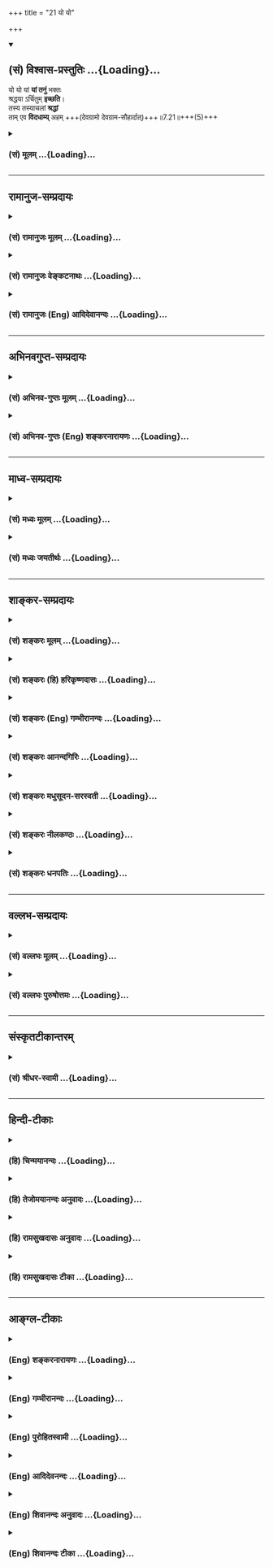 +++
title = "21 यो यो"

+++
<div class="js_include" newlevelforh1="2" title="(सं) विश्वास-प्रस्तुतिः" unfilled url="/purANam_vaiShNavam/mahAbhAratam/06-bhIShma-parva/03-bhagavad-gItA-parva/saMskRtam/vishvAsa-prastutiH/07_jnAna-vijnAna-yogaH/21_yo_yo.md">
<details open><summary><h2>(सं) विश्वास-प्रस्तुतिः ...{Loading}...</h2></summary>

यो यो यां **यां तनुं** भक्तः  
श्रद्धया ऽर्चितुम् **इच्छति**।  
तस्य तस्याचलां **श्रद्धां**  
ताम् एव **विदधाम्य्** अहम् +++(देवग्रामो देवग्राम-सौहार्दात्)+++॥7.21॥+++(5)+++
</details>
</div>
<div class="js_include collapsed" newlevelforh1="3" title="(सं) मूलम्" unfilled url="/purANam_vaiShNavam/mahAbhAratam/06-bhIShma-parva/03-bhagavad-gItA-parva/saMskRtam/mUlam/07_jnAna-vijnAna-yogaH/21_yo_yo.md">
<details><summary><h3>(सं) मूलम् ...{Loading}...</h3></summary>

यो यो यां यां तनुं भक्तः श्रद्धयार्चितुमिच्छति।  
तस्य तस्याचलां श्रद्धां तामेव विदधाम्यहम्।।7.21।।
</details>
</div>


_________________
## रामानुज-सम्प्रदायः
<div class="js_include collapsed" newlevelforh1="3" title="(सं) रामानुजः मूलम्" unfilled url="/purANam_vaiShNavam/mahAbhAratam/06-bhIShma-parva/03-bhagavad-gItA-parva/saMskRtam/rAmAnujaH/mUlam/07_jnAna-vijnAna-yogaH/21_yo_yo.md">
<details><summary><h3>(सं) रामानुजः मूलम् ...{Loading}...</h3></summary>

।।7.21।। ता अपि देवताः मदीयाः तनवःय आदित्ये तिष्ठन्यमादित्यो न वेद
यस्यादित्यः शरीरम् (बृ॰ उ॰ 3।7।9) इत्यादिश्रुतिभिः प्रतिपादिताः मदीयाः
तनवः। इति अजानन् अपि **यो यो यां यां** मदीयाम् इन्द्रादिकां **तनुं भक्तः
श्रद्धया अर्चितुम् इच्छति तस्य तस्य** अजानतः अपि मत्तनुविषया एषा श्रद्धा
इति अहम् एव अनुसन्धाय **ताम् एव अचलां** निर्विघ्नां **विदधामि** अहम्।

</details>
</div>
<div class="js_include collapsed" newlevelforh1="3" title="(सं) रामानुजः वेङ्कटनाथः" unfilled url="/purANam_vaiShNavam/mahAbhAratam/06-bhIShma-parva/03-bhagavad-gItA-parva/saMskRtam/rAmAnujaH/venkaTanAthaH/07_jnAna-vijnAna-yogaH/21_yo_yo.md">
<details><summary><h3>(सं) रामानुजः वेङ्कटनाथः ...{Loading}...</h3></summary>

7.21 इति वक्ष्यमाणवशादत्रापि प्रपत्तेरर्चनाङ्गत्वं दर्शयति ता
एवाश्रित्यार्चयन्त इति। विश्वासगर्भफलप्रदत्ववरणपूर्वकं तत्तत्कर्मभिः
प्रीणयन्तीत्यर्थः। प्रपत्तिस्वरूपसामर्थ्यादवधारणसिद्धिः। तदेकोपायता
याञ्चा इति हि तल्लक्षणम्।  
  
।।7.21।। एवं देवतान्तरफलान्तरसक्ता अपि तत्तदाराधनतत्फलयोः शैथिल्ये
सतिअलाभे मत्तकाशिन्या दृष्टा तिर्यक्षु कामिता म.भा. इति न्यायेन
अनर्थहेतुषु निषिद्धेषूपायेषु निमज्जेयुरिति भयात्परमकारुणिकोऽहमेव
तत्तदाराधनहेतुश्रद्धाविघ्नशान्तिं तत्फलं च प्रयच्छामीति श्लोकद्वयेनाह यो
य इति। एक एवश्वरो रामकृष्णाद्यवतारवदादित्यादिविग्रहभाक् न तु
चेतनान्तरमस्तीति कुदृष्टिमतनिरासायाह ता अपीति। अयमभिप्रायः
पूर्वश्लोकेप्रपद्यन्तेऽन्यदेवताः 7।20 इति निर्देशं न
तावदीश्वरासाधारणविग्रहविशेषविषयस्तद्विशिष्टेश्वरविषयो वा भवितुमर्हति
तत्रान्यदेवतात्वव्यपदेशायोगाद्रामकृष्णादिवदेव। ततश्च
चेतनान्तरविषयत्वमवश्याभ्युपगमनीयम्। देवान्देवयजो यान्ति मद्भक्ता यान्ति
मामपि 7।23 इति च पृथग्वक्ष्यते। अतोऽत्र तनुशब्दः
पूर्वोत्तरपरामर्शवशाच्चेतनविशेषविषयः इति सर्वासां
चेतनविशेषरूपदेवतानामीश्वरशरीरत्वप्रदर्शनार्थं श्रुतिमुदाहरतिय आदित्य
इति। नात्र तनुत्वेन भजनं विवक्षितम्। तथा सति प्रतर्दनविद्यादिष्विव
परमात्मोपासनत्वप्रसङ्गात्। न तु मामभिजानन्ति तत्त्वेन 9।24 इति
वक्ष्यमाणत्वाच्चेत्यभिप्रायेणाह मदीयास्तनव इति। अजानन्नपीति। तर्हि
तनुत्वेनात्र निर्देशोऽनुपपन्नो निरर्थकश्चयां यां देवतां इत्येव हि
वक्तव्यमित्यत्राह तस्य तस्येति। यथा नरपतेरात्मस्वरूपमजानतोऽपि
राजशरीरप्रसाधनादिकं कर्तुरन्ततो राजात्मनैव फलमिति न्यायसूचनादुपपन्नोऽत्र
तनुशब्द इति भावः। जातायाः श्रद्धाया अचलत्वं नाम
प्रतिबन्धकराहित्येनाफललाभाय
निरन्तरसन्तन्यमानत्वमित्यभिप्रायेणोक्तंनिर्विघ्नामिति।  
  

</details>
</div>
<div class="js_include collapsed" newlevelforh1="3" title="(सं) रामानुजः (Eng) आदिदेवानन्दः" unfilled url="/purANam_vaiShNavam/mahAbhAratam/06-bhIShma-parva/03-bhagavad-gItA-parva/saMskRtam/rAmAnujaH/english/AdidevAnandaH/07_jnAna-vijnAna-yogaH/21_yo_yo.md">
<details><summary><h3>(सं) रामानुजः (Eng) आदिदेवानन्दः ...{Loading}...</h3></summary>

7.21 These divinities too constitute My body as taught in the Sruti text like: 'He who, dwelling in the sun, whom the sun does not know, whose body is the sun' (Br. U., 3.7.9). Whichever devotee seeks to worship with faith whatever form of Mine, such as the Indra, although not knowing these divinities to be My forms, I consider his faith as being directed to My bodies or manifestations, and make his faith steadfast,
i.e., make it free from obstacles.

</details>
</div>


_________________
## अभिनवगुप्त-सम्प्रदायः
<div class="js_include collapsed" newlevelforh1="3" title="(सं) अभिनव-गुप्तः मूलम्" unfilled url="/purANam_vaiShNavam/mahAbhAratam/06-bhIShma-parva/03-bhagavad-gItA-parva/saMskRtam/abhinava-guptaH/mUlam/07_jnAna-vijnAna-yogaH/21_yo_yo.md">
<details><summary><h3>(सं) अभिनव-गुप्तः मूलम् ...{Loading}...</h3></summary>
<div class="js_include" includetitle="false" newlevelforh1="2" unfilled="" url="/purANam_vaiShNavam/mahAbhAratam/06-bhIShma-parva/02-bhagavad-gItA-parva/saMskRtam/abhinava-guptaH/mUlam/07_jnAna-vijnAna-yogaH/23_antavattu_phalam.md"></div>
</details>
</div>
<div class="js_include collapsed" newlevelforh1="3" title="(सं) अभिनव-गुप्तः (Eng) शङ्करनारायणः" unfilled url="/purANam_vaiShNavam/mahAbhAratam/06-bhIShma-parva/03-bhagavad-gItA-parva/saMskRtam/abhinava-guptaH/english/shankaranArAyaNaH/07_jnAna-vijnAna-yogaH/21_yo_yo.md">
<details><summary><h3>(सं) अभिनव-गुप्तः (Eng) शङ्करनारायणः ...{Loading}...</h3></summary>

7.21 See Comment under 7.23

</details>
</div>


_________________
## माध्व-सम्प्रदायः
<div class="js_include collapsed" newlevelforh1="3" title="(सं) मध्वः मूलम्" unfilled url="/purANam_vaiShNavam/mahAbhAratam/06-bhIShma-parva/03-bhagavad-gItA-parva/saMskRtam/madhvaH/mUlam/07_jnAna-vijnAna-yogaH/21_yo_yo.md">
<details><summary><h3>(सं) मध्वः मूलम् ...{Loading}...</h3></summary>

।।7.21 7.22।। यां यां ब्रह्मादिरूपां तनुम्। उक्तं च नारदीयेअन्तो
ब्रह्मादिभक्तानां मद्भक्तानामनन्तता इति। मुक्तश्च कां गतिं
गच्छेन्मोक्षश्चैव किमात्मकः म.भा.12।334।3 इत्यादेः परिहारसन्दर्भाच्च
मोक्षधर्मेषु। अवतारे महाविष्णोर्भक्तः कुत्र च मुच्यते त्यादेश्च
ब्रह्मवैवर्ते।

</details>
</div>
<div class="js_include collapsed" newlevelforh1="3" title="(सं) मध्वः जयतीर्थः" unfilled url="/purANam_vaiShNavam/mahAbhAratam/06-bhIShma-parva/03-bhagavad-gItA-parva/saMskRtam/madhvaH/jayatIrthaH/07_jnAna-vijnAna-yogaH/21_yo_yo.md">
<details><summary><h3>(सं) मध्वः जयतीर्थः ...{Loading}...</h3></summary>

।।7.21 7.22।। रामकृष्णादिरूपां भगवत्तनुमिति प्रतीतिनिरासायाह **यां
यामि**ति। कुत एतत्अन्तवत्तु फलं तेषां 7।23 इति
तद्भक्तानामन्तवत्फलवचनात्। तस्य च ब्रह्मादिग्रहणे सम्भवाद्भगवद्ग्रहणे
चाम्सम्भवादिति भावेनाह **उक्त चे**ति। फलस्येति शेषः। गम्यत इति गतिः
इत्यादेः प्रश्नस्य परिहाररूपवाक्यसन्दर्भाच्च। बहुत्वादनुदाहरणमिति भावः।
अनन्तफलत्वं मूलरूपभक्तानामस्तु अवतारतनुभक्तानामन्तवत्फलाङ्गीकारे को
विरोधः इत्यत आह **अवतार इति**। कुत्र चावतारे।

</details>
</div>


_________________
## शाङ्कर-सम्प्रदायः
<div class="js_include collapsed" newlevelforh1="3" title="(सं) शङ्करः मूलम्" unfilled url="/purANam_vaiShNavam/mahAbhAratam/06-bhIShma-parva/03-bhagavad-gItA-parva/saMskRtam/shankaraH/mUlam/07_jnAna-vijnAna-yogaH/21_yo_yo.md">
<details><summary><h3>(सं) शङ्करः मूलम् ...{Loading}...</h3></summary>

।।7.21।। **यः यः** कामी **यां यां** देवता**तनुं श्रद्धया** संयुक्तः
**भक्त**श्च सन् **अर्चितुं** पूजयितुम् **इच्छति तस्य तस्य** कामिनः
**अचलां** स्थिरां **श्रद्धां तामेव विदधामि** स्थिरीकरोमि।। ययैव पूर्वं
प्रवृत्तः स्वभावतो यः यां देवतातनुं श्रद्धया अर्चितुम् इच्छति

</details>
</div>
<div class="js_include collapsed" newlevelforh1="3" title="(सं) शङ्करः (हि) हरिकृष्णदासः" unfilled url="/purANam_vaiShNavam/mahAbhAratam/06-bhIShma-parva/03-bhagavad-gItA-parva/saMskRtam/shankaraH/hindI/harikRShNadAsaH/07_jnAna-vijnAna-yogaH/21_yo_yo.md">
<details><summary><h3>(सं) शङ्करः (हि) हरिकृष्णदासः ...{Loading}...</h3></summary>

।।7.21।। उन कामी पुरुषोंमेंसे जोजो सकाम भक्त जिसजिस देवताके स्वरूपका
श्रद्धा और भक्तियुक्त होकर अर्चनपूजन करना चाहता है उसउस भक्तकी
देवताविषयक उस श्रद्धाको मैं अचल स्थिर कर देता हूँ। अभिप्राय यह कि जो
पुरुष पहले स्वभावसे ही प्रवृत्त हुआ जिस श्रद्धाद्वारा जिस देवताके
स्वरूपका पूजन करना चाहता है (उस पुरुषकी उसी श्रद्धाको मैं स्थिर कर देता
हूँ )।

</details>
</div>
<div class="js_include collapsed" newlevelforh1="3" title="(सं) शङ्करः (Eng) गम्भीरानन्दः" unfilled url="/purANam_vaiShNavam/mahAbhAratam/06-bhIShma-parva/03-bhagavad-gItA-parva/saMskRtam/shankaraH/english/gambhIrAnandaH/07_jnAna-vijnAna-yogaH/21_yo_yo.md">
<details><summary><h3>(सं) शङ्करः (Eng) गम्भीरानन्दः ...{Loading}...</h3></summary>

7.21 Yam yam, whichever; tanum, form of a deity; yah, any covetous
person- among these people with desires; who, being endowed sraddhaya,
with faith; and being a bhaktah, devotee; icchati, wants; arcitum, to
worship; tam eva, that very; acalam, firm, steady; sraddham, faith;
tasya, of his, of that particular covetous person-that very faith with
which he desires to worship whatever form of a deity, in which (worship)
he was earlier engaged under the impulsion of his own nature-; \[Ast.
takes the portion 'svabhavatah yo yam devata-tanum sraddhaya arcitum
icchati' with the next verse.-Tr.\] vidadhami, I strengthen.

</details>
</div>
<div class="js_include collapsed" newlevelforh1="3" title="(सं) शङ्करः आनन्दगिरिः" unfilled url="/purANam_vaiShNavam/mahAbhAratam/06-bhIShma-parva/03-bhagavad-gItA-parva/saMskRtam/shankaraH/AnandagiriH/07_jnAna-vijnAna-yogaH/21_yo_yo.md">
<details><summary><h3>(सं) शङ्करः आनन्दगिरिः ...{Loading}...</h3></summary>

।।7.21।। तत्तद्देवताप्रसादात्कामिनामपि सर्वेश्वरे सर्वात्मके वासुदेवे
क्रमेण भक्तिर्भविष्यतीत्याशङ्क्याह **तेषां चेति।** स्वभावतो
जन्मान्तरीयसंस्कारवशादित्यर्थः। भगवद्विहितया स्थिरया श्रद्धया
संस्काराधीनया देवताविशेषमाराधयतोऽपि भगवदनुग्रहादेव फलप्राप्तिरित्याह
**यो यो यां यामिति।**

</details>
</div>
<div class="js_include collapsed" newlevelforh1="3" title="(सं) शङ्करः मधुसूदन-सरस्वती" unfilled url="/purANam_vaiShNavam/mahAbhAratam/06-bhIShma-parva/03-bhagavad-gItA-parva/saMskRtam/shankaraH/madhusUdana-sarasvatI/07_jnAna-vijnAna-yogaH/21_yo_yo.md">
<details><summary><h3>(सं) शङ्करः मधुसूदन-सरस्वती ...{Loading}...</h3></summary>

।।7.21।। तत्तद्देवताप्रसादात्तेषामपि सर्वेश्वरे भगवति वासुदेवे
भक्तिर्भविष्यतीति न शङ्कनीयम्। यतः तेषां मध्ये यो यः कामी यां यां तनुं
देवतामूर्तिं श्रद्धया जन्मान्तरवासनाबलप्रादुर्भूतया भक्त्या संयुक्तः
सन्नर्चितुं अर्चयितुमिच्छति प्रवर्तते। चौरादिकस्यार्चयतेर्णिजभावपक्षे
रूपमिदम्। तस्य तस्य कामिनस्तामेव देवतातनुं प्रति श्रद्धां
पूर्ववासनावशात्प्राप्तां भक्तिमचलां स्थिरां विदधामि करोम्यहमन्तर्यामी
नतु मद्विषयां श्रद्धां तस्य तस्य करोमीत्यर्थः। तामेव श्रद्धामिति
व्याख्याने यच्छब्दानन्वयः स्पष्टस्तस्मात्प्रतिशब्दमध्याहृत्य
व्याख्यातम्।

</details>
</div>
<div class="js_include collapsed" newlevelforh1="3" title="(सं) शङ्करः नीलकण्ठः" unfilled url="/purANam_vaiShNavam/mahAbhAratam/06-bhIShma-parva/03-bhagavad-gItA-parva/saMskRtam/shankaraH/nIlakaNThaH/07_jnAna-vijnAna-yogaH/21_yo_yo.md">
<details><summary><h3>(सं) शङ्करः नीलकण्ठः ...{Loading}...</h3></summary>

।।7.21।। किंच यो यो भक्तः सात्विको राजसस्तामसो वा यां यां तनुं तादृशीमेव
देवादिरूपां यक्षरक्षोरूपां भूतप्रेतरूपां वा मूर्तिं श्रद्धया
तादृश्यैवार्चितुमिच्छति तस्य तस्य भक्तस्य तामेव श्रद्धां सात्त्विकीं
राजसीं तामसीं वाहं सर्वेश्वरोऽचलां विदधामि।

</details>
</div>
<div class="js_include collapsed" newlevelforh1="3" title="(सं) शङ्करः धनपतिः" unfilled url="/purANam_vaiShNavam/mahAbhAratam/06-bhIShma-parva/03-bhagavad-gItA-parva/saMskRtam/shankaraH/dhanapatiH/07_jnAna-vijnAna-yogaH/21_yo_yo.md">
<details><summary><h3>(सं) शङ्करः धनपतिः ...{Loading}...</h3></summary>

।।7.21।। ननु तत्तत्कामैर्हृतज्ञानानामपि तेषां तत्तद्देवतानुग्रहात्क्रमेण
विवेके लब्धे त्वयि वासुदेवे भक्तिर्मविष्यतीति चेत्तत्राह य इति। यः कामी
यां यां देवतातनुं श्रद्धया संयुक्तो भक्तः सन्नर्चितुं पूजयितुमिच्छति
तस्य तस्य कामिनः श्रद्धां यया भक्तः सन्नर्चितुमिच्छति तामेवाचलां स्थिरां
विदधामि करोमि। यां यां तनुमिति यच्छब्धान्वयस्तु यो यां
देवतातनुमर्चितुमिच्छतीत्यादिवदद्भिराचार्यौरुत्तरश्लोकस्थ तस्या इत्यनेन
दर्शितः। एतेन यां देवतातनुं प्रति श्रद्धां विदधामि तामेव श्रद्धामिति
व्याख्याने यच्छब्दान्वयः स्पष्टस्तस्मात्प्रतिशब्दमध्याहृत्य
व्याख्यातमिति प्रत्युक्तम्। तामेव श्रद्धामिति भाष्यकृद्य्धाख्याने
प्रतिशब्दाध्याहारं विनैव उक्तरीत्या यच्छब्दान्वयस्य
स्पष्टत्वेननैवंवदतामज्ञताया अतिस्फटत्वात्।

</details>
</div>


_________________
## वल्लभ-सम्प्रदायः
<div class="js_include collapsed" newlevelforh1="3" title="(सं) वल्लभः मूलम्" unfilled url="/purANam_vaiShNavam/mahAbhAratam/06-bhIShma-parva/03-bhagavad-gItA-parva/saMskRtam/vallabhaH/mUlam/07_jnAna-vijnAna-yogaH/21_yo_yo.md">
<details><summary><h3>(सं) वल्लभः मूलम् ...{Loading}...</h3></summary>

।।7.21।। ता अपि देवता मदीयाः शरीरभूताः य आदित्ये तिष्ठन्नादित्यादन्तरो
यमादित्यो न वेद यस्यादित्यः शरीरं बृ.उ.3।7।9
इत्यादिश्रुतिभिस्तथाप्रतिपादनात्। तदजानन्नेव यो यो यां यां इति
तस्याजानतोऽपि मच्छरीरभूतविषयकैषा श्रद्धेत्यहमोकोऽनुसन्धाय तां
श्रद्धामेवाचलां विदधामि।

</details>
</div>
<div class="js_include collapsed" newlevelforh1="3" title="(सं) वल्लभः पुरुषोत्तमः" unfilled url="/purANam_vaiShNavam/mahAbhAratam/06-bhIShma-parva/03-bhagavad-gItA-parva/saMskRtam/vallabhaH/puruShottamaH/07_jnAna-vijnAna-yogaH/21_yo_yo.md">
<details><summary><h3>(सं) वल्लभः पुरुषोत्तमः ...{Loading}...</h3></summary>

  
  
।।7.21।। अतोऽहमपि तान् स्वरूपरसदानायोग्यांस्तद्देवताभजने दृढान्
करोमीत्याह यो य इति। यो यो भक्तो यां यां तनुं यां यां देवतामूर्तिं
श्रद्धया स्वकामसिद्ध्यर्थं शुद्धान्तःकरणेन अर्चितुमिच्छति तस्य भक्तस्य
तामेव श्रद्धामचलां शास्त्रज्ञानादिना वा चालयितुमयोग्यामहमेव विदधामि
करोमि पोषयामि चेत्यर्थः।  
  

</details>
</div>


_________________
## संस्कृतटीकान्तरम्
<div class="js_include collapsed" newlevelforh1="3" title="(सं) श्रीधर-स्वामी" unfilled url="/purANam_vaiShNavam/mahAbhAratam/06-bhIShma-parva/03-bhagavad-gItA-parva/saMskRtam/shrIdhara-svAmI/07_jnAna-vijnAna-yogaH/21_yo_yo.md">
<details><summary><h3>(सं) श्रीधर-स्वामी ...{Loading}...</h3></summary>

।।7.21।।**यो यो यां यामिति।** तेषां मध्ये यो यो भक्तः यां यां तनुं
देवतारूपां मदीयामेव मूर्तिं श्रद्धयार्चितुमिच्छति प्रवर्तते तस्य तस्य
भक्तस्य तत्तन्मूर्तिविषयां तामेव श्रद्धामचलां दृढामहमन्तर्यामी विदधामि
करोमि।

</details>
</div>


_________________
## हिन्दी-टीकाः
<div class="js_include collapsed" newlevelforh1="3" title="(हि) चिन्मयानन्दः" unfilled url="/purANam_vaiShNavam/mahAbhAratam/06-bhIShma-parva/03-bhagavad-gItA-parva/hindI/chinmayAnandaH/07_jnAna-vijnAna-yogaH/21_yo_yo.md">
<details><summary><h3>(हि) चिन्मयानन्दः ...{Loading}...</h3></summary>

।।7.21।। इस अध्याय के प्रारम्भिक भाग में ही आत्मानात्म विवेक (जड़चेतन का
विभाजन) करके भगवान् श्रीकृष्ण ने वर्णन किया है कि किस प्रकार उनमें समस्त
नामरूप पिरोये हुए हैं। उसके पश्चात् उन्होंने यह भी बताया कि किस प्रकार
त्रिगुणात्मिका मायाजनित विकारों से मोहित होकर मनुष्य अपने शुद्ध
आत्मस्वरूप को नहीं पहचान पाता। आत्मचैतन्य के बिना शरीर मन और बुद्धि की
जड़ उपाधियाँ स्वयं कार्य नहीं कर सकती हैं। जगत् में देखा जाता है कि सभी
भक्तजन एक ही रूप में ईश्वर की आराधना नहीं करते। प्रत्येक भक्त अपने इष्ट
देवता की पूजा के द्वारा सत्य तक पहुँचने का प्रयत्न करता है। भगवान्
श्रीकृष्ण स्पष्ट घोषणा करते हैं कि कोई भी भक्त किसी भी स्थान पर मन्दिर
मस्जिद गुरुद्वारा या गिरजाघर में एकान्त में या सार्वजनिक स्थान में किसी
भी रूप में ईश्वर की पूजा श्रद्धा के साथ करता है उसकी उस श्रद्धा को उसके
इष्ट देवता में मैं स्थिर करता हूँ। गीता के मर्म को जानने वाला सच्चा
विद्यार्थी कदापि कट्टरपंथी पृथकतावादी या असहिष्णु नहीं हो सकता। ईश्वर के
सभी सगुण रूपों का अधिष्ठान एक परम सत्य ही है जहाँ से भक्त के हृदय में
भक्तिरूपी पौधा पल्लवित पुष्पित और फलित होने के लिए श्रद्धारूपी जल
प्राप्त करता है क्योंकि भगवान् स्वयं कहते हैं मैं उस श्रद्धा को स्थिर
करता हूँ। आध्यात्मदृष्टि से विचार करने पर इस श्लोक का और अधिक गम्भीर अर्थ
भी स्पष्ट हो जाता है। मनुष्य जिस विषय का निरन्तर चिन्तन करता रहता है
उसमें वह दृढ़ता से आसक्त और स्थित हो जाता है। अखण्ड चिन्तन से मन में उस
विषय के संस्कार दृढ़ हो जाते हैं और फिर उसके अनुसार ही उस मनुष्य की
इच्छायें और कर्म होते हैं। इसी नियम के अनुसार सतत आत्मचिन्तन करने से भी
मनुष्य अपने शुद्ध स्वरूप का साक्षात् अनुभव कर सकता है। सारांशत भगवान् का
कथन हैं कि जैसा हम विचार करते हैं वैसा ही हम बनते हैं। अत यदि कोई
व्यक्ति दुर्गुणों का शिकार हो गया हो अथवा अन्य व्यक्ति दैवी गुणों से
संपन्न हो तो यह दोनों के भिन्नभिन्न विचारों का ही परिणाम समझना चाहिए।
विचार प्रकृति का अंग है विचारों के अनुरूप जगत् होता है जिसका एक अधिष्ठान
है सर्वव्यापी आत्मतत्त्व। सतत समृद्ध हो रही श्रद्धा के द्वारा मनुष्य किस
प्रकार इष्ट फल को प्राप्त करता है

</details>
</div>
<div class="js_include collapsed" newlevelforh1="3" title="(हि) तेजोमयानन्दः अनुवादः" unfilled url="/purANam_vaiShNavam/mahAbhAratam/06-bhIShma-parva/03-bhagavad-gItA-parva/hindI/tejomayAnandaH/anuvAdaH/07_jnAna-vijnAna-yogaH/21_yo_yo.md">
<details><summary><h3>(हि) तेजोमयानन्दः अनुवादः ...{Loading}...</h3></summary>

।।7.21।। जो-जो (सकामी) भक्त जिस-जिस (देवता के) रूप को श्रद्धा से पूजना
चाहता है, उस-उस (भक्त) की मैं उस ही देवता के प्रति श्रद्धा को स्थिर करता
हूँ।।

</details>
</div>
<div class="js_include collapsed" newlevelforh1="3" title="(हि) रामसुखदासः अनुवादः" unfilled url="/purANam_vaiShNavam/mahAbhAratam/06-bhIShma-parva/03-bhagavad-gItA-parva/hindI/rAmasukhadAsaH/anuvAdaH/07_jnAna-vijnAna-yogaH/21_yo_yo.md">
<details><summary><h3>(हि) रामसुखदासः अनुवादः ...{Loading}...</h3></summary>

।।7.21।। जो-जो भक्त जिस-जिस देवताका श्रद्धापूर्वक पूजन करना चाहता है,
उस-उस देवताके प्रति मैं उसकी श्रद्धाको दृढ़ कर देता हूँ।

</details>
</div>
<div class="js_include collapsed" newlevelforh1="3" title="(हि) रामसुखदासः टीका" unfilled url="/purANam_vaiShNavam/mahAbhAratam/06-bhIShma-parva/03-bhagavad-gItA-parva/hindI/rAmasukhadAsaH/TIkA/07_jnAna-vijnAna-yogaH/21_yo_yo.md">
<details><summary><h3>(हि) रामसुखदासः टीका ...{Loading}...</h3></summary>

।।7.21।।***व्याख्या--***'यो यो यां यां तनुं भक्तः ৷৷. तामेव
विदधाम्यहम्'--****जो-जो मनुष्य जिस-जिस देवताका भक्त होकर श्रद्धापूर्वक
यजन-पूजन करना चाहता है ,उस-उस मनुष्यकी श्रद्धा उस-उस देवताके प्रति मैं
अचल (दृढ़) कर देता हूँ। वे दूसरोंमें न लगकर मेरेमें ही लग जायँ--ऐसा मैं
नहीं करता। यद्यपि उन-उन देवताओंमें लगनेसे कामनाके कारण उनका कल्याण नहीं
होता, फिर भी मैं उनको उनमें लगा देता हूँ, तो जो मेरेमें श्रद्धा-प्रेम
रखते हैं, अपना कल्याण करना चाहते हैं, उनकी श्रद्धाको मैं अपने प्रति दृढ़
कैसे नहीं करूँगा अर्थात् अवश्य करूँगा। कारण कि मैं प्राणिमात्रका सुहृद्
हूँ--**'सुहृदं सर्वभूतानाम्'** (गीता 5। 29)। इसपर यह शङ्का होती है कि आप
सबकी श्रद्धा अपनेमें ही दृढ़ क्यों नहीं करते; इसपर भगवान् मानो यह कहते
हैं कि अगर मैं सबकी श्रद्धाको अपने प्रति दृढ़ करूँ तो मनुष्यजन्मकी
स्वतन्त्रता, सार्थकता ही कहाँ रही तथा मेरी स्वार्थपरताका त्याग कहाँ हुआ;
अगर लोगोंको अपनेमें ही लगानेका मेरा आग्रह रहे, तो यह कोई बड़ी बात नहीं
है क्योंकि ऐसा बर्ताव तो दुनियाके सभी स्वार्थी जीवोंका स्वाभाविक होता
है। अतः मैं इस स्वार्थपरताको मिटाकर ऐसा स्वभाव सिखाना चाहता हूँ कि कोई
भी मनुष्य पक्षपात करके दूसरोंसे केवल अपनी पूजा-प्रतिष्ठा करवानेमें ही न
लगा रहे और किसीको पराधीन न बनाये। अब दूसरी शङ्का यह होती है कि आप उनकी
श्रद्धाको उन देवताओंके प्रति दृढ़ कर देते हैं, इससे आपकी साधुता तो सिद्ध
हो गयी, पर उन जीवोंका तो आपसे विमुख होनेसे अहित ही हुआ; इसका समाधान यह
है कि अगर मैं उनकी श्रद्धाको दूसरोंसे हटाकर अपनेमें लगानेका भाव रखूँगा
तो उनकी मेरेमें अश्रद्धा हो जायगी। परन्तु अगर मैं अपनेमें लगानेका भाव
नहीं रखूँगा और उनको स्वतन्त्रता दूँगा, तो उस स्वतन्त्रताको पानेवालोंमें
जो बुद्धिमान् होंगे, वे मेरे इस बर्तावको देखकर मेरी तरफ ही आकृष्ट होंगे।
अतः उनके उद्धारका यही तरीका बढ़िया है।  
  
अब तीसरी शङ्का यह होती है कि जब आप स्वयं उनकी श्रद्धाको दूसरोंमें दृढ़
कर देते हैं, तो फिर उस श्रद्धाको कोई मिटा ही नहीं सकता। फिर तो उसका पतन
ही होता चला जायगा; इसका समाधान यह है कि मैं उनकी श्रद्धाको देवताओंके
प्रति ही दृढ़ करता हूँ, दूसरोंके प्रति नहीं--ऐसी बात नहीं है। मैं तो
उनकी इच्छाके अनुसार ही उनकी श्रद्धाको दृढ़ करता हूँ और अपनी इच्छाको
बदलनेमें मनुष्य स्वतन्त्र है, योग्य है। इच्छाको बदलनेमें वे परवश, निर्बल
और अयोग्य नहीं हैं। अगर इच्छाको बदलनेमें वे परवश होते तो फिर
मनुष्यजन्मकी महिमा ही कहाँ रही; और इच्छा (कामना-) का त्याग करनेकी आज्ञा
भी मैं कैसे दे सकता था--**'जहि शत्रुं महाबाहो कामरूपं दुरासदम्'** (गीता
3। 43);

</details>
</div>


_________________
## आङ्ग्ल-टीकाः
<div class="js_include collapsed" newlevelforh1="3" title="(Eng) शङ्करनारायणः" unfilled url="/purANam_vaiShNavam/mahAbhAratam/06-bhIShma-parva/03-bhagavad-gItA-parva/english/shankaranArAyaNaH/07_jnAna-vijnAna-yogaH/21_yo_yo.md">
<details><summary><h3>(Eng) शङ्करनारायणः ...{Loading}...</h3></summary>

7.21. Whatever may be the form \[of the deity\] a devotee-whosoever he may be-desires to worship with faith, I assume that form which is firm and is according to \[his\] faith.

</details>
</div>
<div class="js_include collapsed" newlevelforh1="3" title="(Eng) गम्भीरानन्दः" unfilled url="/purANam_vaiShNavam/mahAbhAratam/06-bhIShma-parva/03-bhagavad-gItA-parva/english/gambhIrAnandaH/07_jnAna-vijnAna-yogaH/21_yo_yo.md">
<details><summary><h3>(Eng) गम्भीरानन्दः ...{Loading}...</h3></summary>

7.21 Whichever form (of a deity) any devotee wants to worship with faith, that very firm faith of his I strengthen.

</details>
</div>
<div class="js_include collapsed" newlevelforh1="3" title="(Eng) पुरोहितस्वामी" unfilled url="/purANam_vaiShNavam/mahAbhAratam/06-bhIShma-parva/03-bhagavad-gItA-parva/english/purohitasvAmI/07_jnAna-vijnAna-yogaH/21_yo_yo.md">
<details><summary><h3>(Eng) पुरोहितस्वामी ...{Loading}...</h3></summary>

7.21 But whatever the form of worship, if the devotee have faith, then upon his faith in that worship do I set My own seal.

</details>
</div>
<div class="js_include collapsed" newlevelforh1="3" title="(Eng) आदिदेवनन्दः" unfilled url="/purANam_vaiShNavam/mahAbhAratam/06-bhIShma-parva/03-bhagavad-gItA-parva/english/AdidevanandaH/07_jnAna-vijnAna-yogaH/21_yo_yo.md">
<details><summary><h3>(Eng) आदिदेवनन्दः ...{Loading}...</h3></summary>

7.21 Whichever devotee seeks to worship with faith whatever form, I make that very faith steadfast.

</details>
</div>
<div class="js_include collapsed" newlevelforh1="3" title="(Eng) शिवानन्दः अनुवादः" unfilled url="/purANam_vaiShNavam/mahAbhAratam/06-bhIShma-parva/03-bhagavad-gItA-parva/english/shivAnandaH/anuvAdaH/07_jnAna-vijnAna-yogaH/21_yo_yo.md">
<details><summary><h3>(Eng) शिवानन्दः अनुवादः ...{Loading}...</h3></summary>

7.21 Whatsoever form any devotee desires to worship with faith that
(same) faith of his I make firm and unflinching.

</details>
</div>
<div class="js_include collapsed" newlevelforh1="3" title="(Eng) शिवानन्दः टीका" unfilled url="/purANam_vaiShNavam/mahAbhAratam/06-bhIShma-parva/03-bhagavad-gItA-parva/english/shivAnandaH/TIkA/07_jnAna-vijnAna-yogaH/21_yo_yo.md">
<details><summary><h3>(Eng) शिवानन्दः टीका ...{Loading}...</h3></summary>

7.21 यः who; यः who; याम् which; याम् which; तनुम् form; भक्तः devotee;
श्रद्धया with faith; अर्चितुम् to worship; इच्छति desires; तस्य तस्य of him; अचलाम् unflinching; श्रद्धाम् faith; ताम् that; एव surely; विदधामि
make; अहम् I.Commentary Tanu or body is used here in the sense of a Devata (god).The Lord; the indweller of all beings; makes the faith of that devotee who worships the lesser divinities; which is born of the Samskaras of his previous birth; steady and unswerving.
(Cf.IV.11IX.22and23)

</details>
</div>
